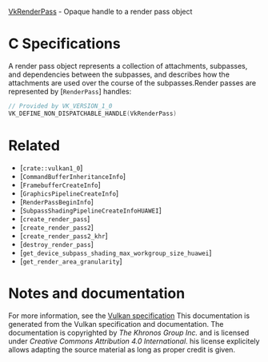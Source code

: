 [VkRenderPass](https://www.khronos.org/registry/vulkan/specs/1.3-extensions/man/html/VkRenderPass.html) - Opaque handle to a render pass object

# C Specifications
A render pass object represents a collection of attachments, subpasses, and
dependencies between the subpasses, and describes how the attachments are
used over the course of the subpasses.Render passes are represented by [`RenderPass`] handles:
```c
// Provided by VK_VERSION_1_0
VK_DEFINE_NON_DISPATCHABLE_HANDLE(VkRenderPass)
```

# Related
- [`crate::vulkan1_0`]
- [`CommandBufferInheritanceInfo`]
- [`FramebufferCreateInfo`]
- [`GraphicsPipelineCreateInfo`]
- [`RenderPassBeginInfo`]
- [`SubpassShadingPipelineCreateInfoHUAWEI`]
- [`create_render_pass`]
- [`create_render_pass2`]
- [`create_render_pass2_khr`]
- [`destroy_render_pass`]
- [`get_device_subpass_shading_max_workgroup_size_huawei`]
- [`get_render_area_granularity`]

# Notes and documentation
For more information, see the [Vulkan specification](https://www.khronos.org/registry/vulkan/specs/1.3-extensions/html/vkspec.html)
This documentation is generated from the Vulkan specification and documentation.
The documentation is copyrighted by *The Khronos Group Inc.* and is licensed under *Creative Commons Attribution 4.0 International*.
his license explicitely allows adapting the source material as long as proper credit is given.
        
